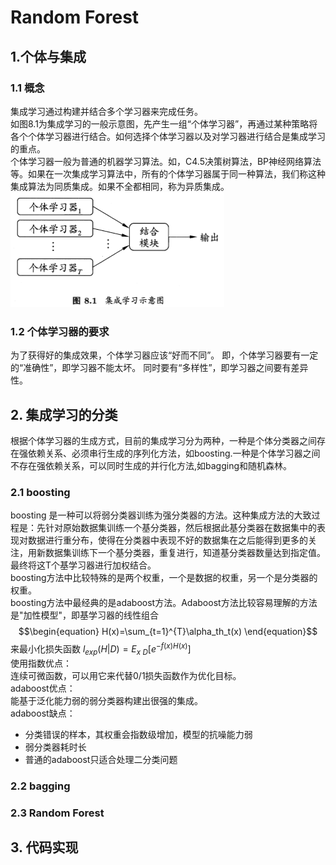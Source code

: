 # Random Forest
## 1.个体与集成
### 1.1 概念
集成学习通过构建并结合多个学习器来完成任务。\
如图8.1为集成学习的一般示意图，先产生一组“个体学习器”，再通过某种策略将各个个体学习器进行结合。如何选择个体学习器以及对学习器进行结合是集成学习的重点。\
个体学习器一般为普通的机器学习算法。如，C4.5决策树算法，BP神经网络算法等。如果在一次集成学习算法中，所有的个体学习器属于同一种算法，我们称这种集成算法为同质集成。如果不全都相同，称为异质集成。\
![figure1](1.png)
### 1.2 个体学习器的要求
为了获得好的集成效果，个体学习器应该“好而不同”。
即，个体学习器要有一定的“准确性”，即学习器不能太坏。
同时要有“多样性”，即学习器之间要有差异性。
## 2. 集成学习的分类
根据个体学习器的生成方式，目前的集成学习分为两种，一种是个体分类器之间存在强依赖关系、必须串行生成的序列化方法，如boosting.一种是个体学习器之间不存在强依赖关系，可以同时生成的并行化方法,如bagging和随机森林。
### 2.1 boosting
boosting 是一种可以将弱分类器训练为强分类器的方法。这种集成方法的大致过程是：先针对原始数据集训练一个基分类器，然后根据此基分类器在数据集中的表现对数据进行重分布，使得在分类器中表现不好的数据集在之后能得到更多的关注，用新数据集训练下一个基分类器，重复进行，知道基分类器数量达到指定值。最终将这T个基学习器进行加权结合。\
boosting方法中比较特殊的是两个权重，一个是数据的权重，另一个是分类器的权重。\
boosting方法中最经典的是adaboost方法。Adaboost方法比较容易理解的方法是"加性模型"，即基学习器的线性组合 
$$\begin{equation}
H(x)=\sum_{t=1}^{T}\alpha_th_t(x)
\end{equation}$$
来最小化损失函数 $l_{exp}(H|D)=E_{x~D}[e^{-f(x)H(x)}]$ \
使用指数优点：\
连续可微函数，可以用它来代替0/1损失函数作为优化目标。\
adaboost优点：\
能基于泛化能力弱的弱分类器构建出很强的集成。\
adaboost缺点：
* 分类错误的样本，其权重会指数级增加，模型的抗噪能力弱
* 弱分类器耗时长
* 普通的adaboost只适合处理二分类问题
### 2.2 bagging 
### 2.3 Random Forest
## 3. 代码实现
